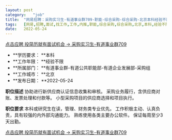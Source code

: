 ```yaml
---
layout:	post
category:	"job"
title:	"网易招聘：采购实习生-有道事业群709-职能-综合采购-综合采购-北京本科经验不限"
tags:	[网易,招聘,面试,找工作,工作,内推,职能,综合采购,综合采购,北京,本科,经验不限]
date:	2022-05-24
---
```


[点击应聘 投简历就有面试机会 -> 采购实习生-有道事业群709](http://mobile.bole.netease.com/bole/boleDetail?id=40436&employeeId=346f03c3cda5f04c&key=all)



- **学历要求： **本科
- **工作年限： **经验不限
- **所属部门： **有道事业群-有道公共职能部-有道企业发展部-采购组
- **工作城市： **北京
- **发布日期： **2022-05-24



**职位描述**
协助进行新供应商认证信息收集和审核。
采购业务履行，含供应商对账、发票处理和付款等。
小型采购项目的供应商选择和项目执行。



**职位要求**
本科或研究生在读，管理、财务类专业优先。
工作积极主动、认真负责，具有较强的内外部沟通能力。
熟练使用各类主要办公软件。
保证每周至少3天出勤。



[点击应聘 投简历就有面试机会 -> 采购实习生-有道事业群709](http://mobile.bole.netease.com/bole/boleDetail?id=40436&employeeId=346f03c3cda5f04c&key=all)